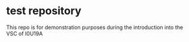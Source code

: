 # test repository 

This repo is for demonstration purposes during the introduction into the VSC of I0U19A


